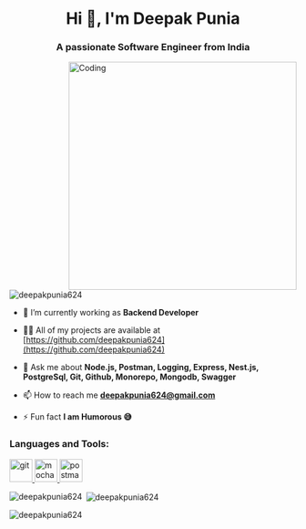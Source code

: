 <h1 align="center">Hi 👋, I'm Deepak Punia</h1>
<h3 align="center">A passionate Software Engineer from India</h3>

<img align="right" alt="Coding" width="400" src="https://user-images.githubusercontent.com/55389276/140866485-8fb1c876-9a8f-4d6a-98dc-08c4981eaf70.gif">

<p align="left"> <img src="https://komarev.com/ghpvc/?username=deepakpunia624&label=Profile%20views&color=0e75b6&style=flat" alt="deepakpunia624" /> </p>

- 🌱 I’m currently working as **Backend Developer**

- 👨‍💻 All of my projects are available at [https://github.com/deepakpunia624](https://github.com/deepakpunia624)

- 💬 Ask me about **Node.js, Postman, Logging, Express, Nest.js, PostgreSql, Git, Github, Monorepo, Mongodb, Swagger**

- 📫 How to reach me **deepakpunia624@gmail.com**

- ⚡ Fun fact **I am Humorous 😅**



<h3 align="left">Languages and Tools:</h3>
<a href="https://git-scm.com/" target="_blank" rel="noreferrer"> <img src="https://www.vectorlogo.zone/logos/git-scm/git-scm-icon.svg" alt="git" width="40" height="40"/> </a>  <a href="https://mochajs.org" target="_blank" rel="noreferrer"> <img src="https://www.vectorlogo.zone/logos/mochajs/mochajs-icon.svg" alt="mocha" width="40" height="40"/> </a><a href="https://postman.com" target="_blank" rel="noreferrer"> <img src="https://www.vectorlogo.zone/logos/getpostman/getpostman-icon.svg" alt="postman" width="40" height="40"/> </a> </p>

<p><img align="left" src="https://github-readme-stats.vercel.app/api/top-langs?username=deepakpunia624&show_icons=true&locale=en&layout=compact" alt="deepakpunia624" /></p>

<p>&nbsp;<img align="center" src="https://github-readme-stats.vercel.app/api?username=deepakpunia624&show_icons=true&locale=en" alt="deepakpunia624" /></p>

<p><img align="center" src="https://github-readme-streak-stats.herokuapp.com/?user=deepakpunia624&" alt="deepakpunia624" /></p>
